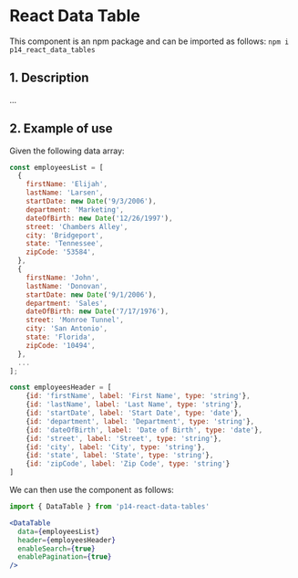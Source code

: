 # React Data Table
This component is an npm package and can be imported as follows: `npm i p14_react_data_tables`

## 1. Description

...

## 2. Example of use

Given the following data array:

```js
const employeesList = [
  {
    firstName: 'Elijah',
    lastName: 'Larsen',
    startDate: new Date('9/3/2006'),
    department: 'Marketing',
    dateOfBirth: new Date('12/26/1997'),
    street: 'Chambers Alley',
    city: 'Bridgeport',
    state: 'Tennessee',
    zipCode: '53584',
  },
  {
    firstName: 'John',
    lastName: 'Donovan',
    startDate: new Date('9/1/2006'),
    department: 'Sales',
    dateOfBirth: new Date('7/17/1976'),
    street: 'Monroe Tunnel',
    city: 'San Antonio',
    state: 'Florida',
    zipCode: '10494',
  },
  ...
];

const employeesHeader = [
    {id: 'firstName', label: 'First Name', type: 'string'},
    {id: 'lastName', label: 'Last Name', type: 'string'},
    {id: 'startDate', label: 'Start Date', type: 'date'},
    {id: 'department', label: 'Department', type: 'string'},
    {id: 'dateOfBirth', label: 'Date of Birth', type: 'date'},
    {id: 'street', label: 'Street', type: 'string'},
    {id: 'city', label: 'City', type: 'string'},
    {id: 'state', label: 'State', type: 'string'},
    {id: 'zipCode', label: 'Zip Code', type: 'string'}
]
```

We can then use the component as follows:

```jsx
import { DataTable } from 'p14-react-data-tables'

<DataTable 
  data={employeesList} 
  header={employeesHeader} 
  enableSearch={true} 
  enablePagination={true} 
/>
```